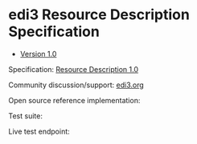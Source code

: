 # edi3 Resource Description Specification

 * [Version 1.0](/docs/1.0/index.md)
 
Specification: [Resource Description 1.0](http://edi3.org/specs/edi3-description/1.0/)

Community discussion/support: [edi3.org](http://edi3.org)

Open source reference implementation: 

Test suite: 

Live test endpoint: 
